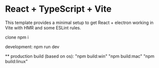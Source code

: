 # React + TypeScript + Vite

This template provides a minimal setup to get React + electron working in Vite with HMR and some ESLint rules.

clone
npm i 

development: npm run dev

** production build (based on os): 
 "npm build:win"
"npm build:mac"
"npm build:linux"

